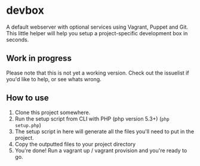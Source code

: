 devbox
======

A default webserver with optional services using Vagrant, Puppet and Git.
This little helper will help you setup a project-specific development box in seconds.


Work in progress
----------------
Please note that this is not yet a working version. Check out the issuelist if you'd like to help, or see whats wrong.


How to use
------------

1. Clone this project somewhere.
2. Run the setup script from CLI with PHP (php version 5.3+) (`php setup.php`)
3. The setup script in here will generate all the files you'll need to put in the project.
4. Copy the outputted files to your project directory
5. You're done! Run a vagrant up / vagrant provision and you're ready to go.
